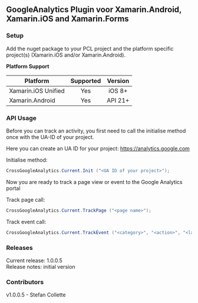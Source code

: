 ## GoogleAnalytics Plugin voor Xamarin.Android, Xamarin.iOS and Xamarin.Forms

### Setup

Add the nuget package to your PCL project and the platform specific project(s) (Xamarin.iOS and/or Xamarin.Android).

**Platform Support**

|Platform|Supported|Version|
| ------------------- | :-----------: | :------------------: |
|Xamarin.iOS Unified|Yes|iOS 8+|
|Xamarin.Android|Yes|API 21+|


### API Usage

Before you can track an activity, you first need to call the initialise method once with the UA-ID of your project.

Here you can create an UA ID for your project: https://analytics.google.com


Initialise method:
```c#
CrossGoogleAnalytics.Current.Init ("<UA ID of your project>");
```


Now you are ready to track a page view or event to the Google Analytics portal


Track page call:
```c#
CrossGoogleAnalytics.Current.TrackPage ("<page name>");
```


Track event call:
```c#
CrossGoogleAnalytics.Current.TrackEvent ("<category>", "<action>", "<label>");
```


### Releases

Current release: 1.0.0.5<br />
Release notes: initial version



### Contributors
v1.0.0.5 - Stefan Collette